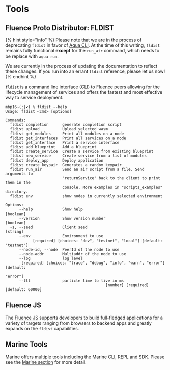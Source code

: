 # Tools

## Fluence Proto Distributor: FLDIST

{% hint style="info" %}
Please note that we are in the process of deprecating `fldist` in favor of [Aqua CLI](https://github.com/fluencelabs/aqua/tree/main/cli). At the time of this writing, `fldist` remains fully functional **except** for the `run_air` command, which needs to be replace with `aqua run`.&#x20;

We are currently in the process of updating the documentation to reflect these changes. If you run into an errant `fldist` reference, please let us now!
{% endhint %}

[`fldist`](https://github.com/fluencelabs/proto-distributor) is a command line interface (CLI) to Fluence peers allowing for the lifecycle management of services and offers the fastest and most effective way to service deployment.

```
mbp16~(:|✔) % fldist --help
Usage: fldist <cmd> [options]

Commands:
  fldist completion      generate completion script
  fldist upload          Upload selected wasm
  fldist get_modules     Print all modules on a node
  fldist get_interfaces  Print all services on a node
  fldist get_interface   Print a service interface
  fldist add_blueprint   Add a blueprint
  fldist create_service  Create a service from existing blueprint
  fldist new_service     Create service from a list of modules
  fldist deploy_app      Deploy application
  fldist create_keypair  Generates a random keypair
  fldist run_air         Send an air script from a file. Send arguments to
                         "returnService" back to the client to print them in the
                         console. More examples in "scripts_examples" directory.
  fldist env             show nodes in currently selected environment

Options:
      --help             Show help                                     [boolean]
      --version          Show version number                           [boolean]
  -s, --seed             Client seed                                    [string]
      --env              Environment to use
            [required] [choices: "dev", "testnet", "local"] [default: "testnet"]
      --node-id, --node  PeerId of the node to use
      --node-addr        Multiaddr of the node to use
      --log              log level
       [required] [choices: "trace", "debug", "info", "warn", "error"] [default:
                                                                        "error"]
      --ttl              particle time to live in ms
                                            [number] [required] [default: 60000]
```

## Fluence JS

The [Fluence JS](https://github.com/fluencelabs/fluence-js) supports developers to build full-fledged applications for a variety of targets ranging from browsers to backend apps and greatly expands on the `fldist` capabilities.

## Marine Tools

Marine offers multiple tools including the Marine CLI, REPL and SDK. Please see the [Marine section](knowledge\_aquamarine/marine/) for more detail.
